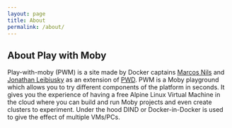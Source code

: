 ```yaml
---
layout: page
title: About
permalink: /about/
---
```


## About Play with Moby

Play-with-moby (PWM) is a site made by Docker captains [Marcos Nils](https://www.twitter.com/marcosnils) and [Jonathan Leibiusky](https://www.twitter.com/xetorthio) as an extension of [PWD](http://play-with-docker.com). PWM is a Moby playground which allows you to try different components of the platform in seconds. It gives you the experience of having a free Alpine Linux Virtual Machine in the cloud where you can build and run Moby projects and even create clusters to experiment. Under the hood DIND or Docker-in-Docker is used to give the effect of multiple VMs/PCs.
